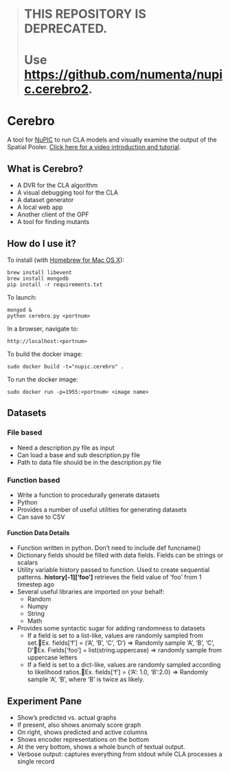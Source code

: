 > # THIS REPOSITORY IS DEPRECATED.
> # Use https://github.com/numenta/nupic.cerebro2.

# Cerebro

A tool for [NuPIC](http://github.com/numenta/nupic) to run CLA models and visually examine the output of the Spatial Pooler. [Click here for a video introduction and tutorial](http://youtu.be/WQWU1K5tE5o).

## What is Cerebro?

- A DVR for the CLA algorithm
- A visual debugging tool for the CLA
- A dataset generator
- A local web app
- Another client of the OPF
- A tool for finding mutants

## How do I use it?

To install (with [Homebrew for Mac OS X](http://brew.sh/)):

    brew install libevent
    brew install mongodb
    pip install -r requirements.txt

To launch:

    mongod &
    python cerebro.py <portnum>

In a browser, navigate to:

    http://localhost:<portnum>

To build the docker image:

    sudo docker build -t="nupic.cerebro" .

To run the docker image:

    sudo docker run -p=1955:<portnum> <image name> 


## Datasets

### File based
- Need a description.py file as input
- Can load a base and sub description.py file
- Path to data file should be in the description.py file

### Function based
- Write a function to procedurally generate datasets
- Python
- Provides a number of useful utilities for generating datasets
- Can save to CSV

#### Function Data Details

- Function written in python. Don’t need to include def funcname()
- Dictionary fields should be filled with data fields. Fields can be strings or scalars
- Utility variable history passed to function. Used to create sequential patterns. **history[-1][‘foo’]** retrieves the field value of ‘foo’ from 1 timestep ago
- Several useful libraries are imported on your behalf:
  - Random
  - Numpy
  - String
  - Math
- Provides some syntactic sugar for adding randomness to datasets
  - If a field is set to a list-like, values are randomly sampled from set.Ex. fields[‘f’] = (‘A’, ‘B’, ‘C’, ‘D’) => Randomly sample ‘A’, ‘B’, ‘C’, D’Ex. Fields[‘foo’] = list(string.uppercase) => randomly sample from uppercase letters
  - If a field is set to a dict-like, values are randomly sampled  according to likelihood ratios.Ex. fields[‘f’] = {‘A’: 1.0, ‘B’:2.0} => Randomly sample ‘A’, ‘B’, where ‘B’ is twice as likely.

## Experiment Pane

- Show’s predicted vs. actual graphs
- If present, also shows anomaly score graph
- On right, shows predicted and active columns
- Shows encoder representations on the bottom
- At the very bottom, shows a whole bunch of textual output.
- Verbose output: captures everything from stdout while CLA processes a single record
